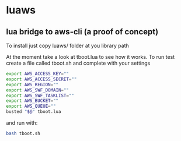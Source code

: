 # luaws
## lua bridge to aws-cli (a proof of concept)

To install just copy luaws/ folder at you library path

At the moment take a look at tboot.lua to see how it works.
To run test create a file called tboot.sh and complete with your settings
```bash
export AWS_ACCESS_KEY=""
export AWS_ACCESS_SECRET=""
export AWS_REGION=""
export AWS_SWF_DOMAIN=""
export AWS_SWF_TASKLIST=""
export AWS_BUCKET=""
export AWS_QUEUE=""
busted "$@" tboot.lua
```
and run with:

```bash
bash tboot.sh
```
